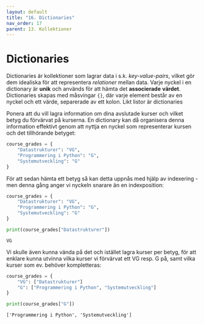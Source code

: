 ```yaml
---
layout: default
title: "16. Dictionaries"
nav_order: 17
parent: 13. Kollektioner
---
```


# Dictionaries
Dictionaries är kollektioner som lagrar data i s.k. _key-value-pairs_, vilket gör dem idealiska för att representera _relationer_ mellan data. Varje nyckel i en dictionary är **unik** och används för att hämta det **associerade** **värdet**. Dictionaries skapas med måsvingar `{}`, där varje element består av en nyckel och ett värde, separerade av ett kolon. Likt listor är dictionaries 

Ponera att du vill lagra information om dina avslutade kurser och vilket betyg du förvärvat på kurserna. En dictionary kan då organisera denna information effektivt genom att nyttja en nyckel som representerar kursen och det tillhörande betyget:
```python
course_grades = {
    "Datastrukturer": "VG",
    "Programmering i Python": "G",
    "Systemutveckling": "G"
}
```

För att sedan hämta ett betyg så kan detta uppnås med hjälp av indexering - men denna gång anger vi nyckeln snarare än en indexposition:
```python
course_grades = {
    "Datastrukturer": "VG",
    "Programmering i Python": "G",
    "Systemutveckling": "G"
}

print(course_grades["Datastrukturer"])
```
<div class="code-example" markdown="1">
<pre><code>VG</code></pre>
</div>

Vi skulle även kunna vända på det och istället lagra kurser per betyg, för att enklare kunna utvinna vilka kurser vi förvärvat ett VG resp. G på, samt vilka kurser som ev. behöver kompletteras:
```python
course_grades = {
    "VG": ["Datastrukturer"]
    "G": ["Programmering i Python", "Systemutveckling"]
}

print(course_grades["G"])
```
<div class="code-example" markdown="1">
<pre><code>['Programmering i Python', 'Systemutveckling']</code></pre>
</div>